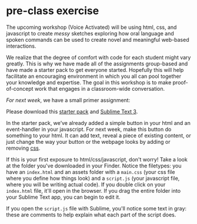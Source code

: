 # pre-class exercise
The upcoming workshop (Voice Activated) will be using html, css, and javascript to create *messy* sketches exploring how oral language and spoken commands can be used to create novel and meaningful web-based interactions. 

We realize that the degree of comfort with code for each student might vary greatly. This is why we have made all of the assignments group-based and have made a starter pack to get everyone started. Hopefully this will help facilitate an encouraging environment in which you all can pool together your knowledge and expertise. The goal in this workshop is to make proof-of-concept work that engages in a classroom-wide conversation.

_For next week_, we have a small primer assignment:

Please download this [starter pack](/files/primer.zip) and [Sublime Text 3](https://sublimetext.com/3). 

In the starter pack, we&rsquo;ve already added a simple button in your html and an event-handler in your javascript. For next week, make this button do something to your html. It can add text, reveal a piece of existing content, or just change the way your button or the webpage looks by adding or removing [css](https://developer.mozilla.org/en-US/docs/Web/API/HTMLElement/style).

If this is your first exposure to html/css/javascript, don't worry! Take a look at the folder you've downloaded in your Finder. Notice the filetypes: you have an `index.html` and an assets folder with a `main.css` (your css file where you define how things look) and a `script.js` (your javascript file, where you will be writing actual code). If you double click on your `index.html` file, it'll open in the browser. If you drag the entire folder into your Sublime Text app, you can begin to edit it. 

If you open the `script.js` file with Sublime, you'll notice some text in gray: these are comments to help explain what each part of the script does.


